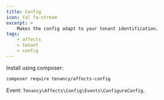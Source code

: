 ```yaml
---
title: Config
icon: fal fa-stream
excerpt: >
    Makes the config adapt to your tenant identification.
tags:
    - affects
    - tenant
    - config
---
```

Install using composer:

```bash
composer require tenancy/affects-config
```

Event: `Tenancy\Affects\Config\Events\ConfigureConfig`.
